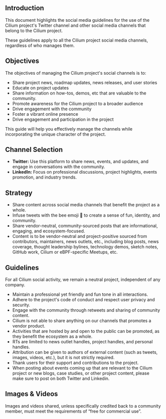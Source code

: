 ## Introduction

This document highlights the social media guidelines for the use of the Cilium project's Twitter channel and other social media channels that belong to the Cilium project.

These guidelines apply to all the Cilium project social media channels, regardless of who manages them.

## Objectives

The objectives of managing the Cilium project's social channels is to:
- Share project news, roadmap updates, news releases, and user stories
- Educate on project updates
- Share information on how-tos, demos, etc that are valuable to the community.
- Promote awareness for the Cilium project to a broader audience
- Drive engagement with the community
- Foster a vibrant online presence
- Drive engagement and participation in the project

This guide will help you effectively manage the channels while incorporating the unique character of the project.

## Channel Selection

- **Twitter:** Use this platform to share news, events, and updates, and engage in conversations with the community.
- **LinkedIn:** Focus on professional discussions, project highlights, events promotion, and industry trends.

## Strategy

- Share content across social media channels that benefit the project as a whole.
- Infuse tweets with the bee emoji 🐝 to create a sense of fun, identity, and community.
- Share vendor-neutral, community-sourced posts that are informational, engaging, and ecosystem-focused.
- Content is to be vendor-neutral and project-positive sourced from contributors, maintainers, news outlets, etc., including blog posts, news coverage, thought leadership bylines, technology demos, sketch notes, GitHub work, Cilium or eBPF-specific Meetups, etc.

## Guidelines

For all Cilium social activity, we remain a neutral project, independent of any company.

- Maintain a professional yet friendly and fun tone in all interactions.
- Adhere to the project's code of conduct and respect user privacy and security.
- Engage with the community through retweets and sharing of community content.
- Cilium is not able to share anything on our channels that promotes a vendor product.
- Activities that are hosted by and open to the public can be promoted, as they benefit the ecosystem as a whole.
- RTs are limited to news outlet handles, project handles, and personal handles.
- Attribution can be given to authors of external content (such as tweets, images, videos, etc.), but it is not strictly required.
- Thank users for their support and contributions to the project.
- When posting about events coming up that are relevant to the Cilium project or new blogs, case studies, or other project content, please make sure to post on both Twitter and Linkedin.

## Images & Videos
Images and videos shared, unless specifically credited back to a community member, must meet the requirements of “free for commercial use”.

